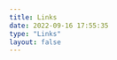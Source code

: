 ```yaml
---
title: Links
date: 2022-09-16 17:55:35
type: "Links"
layout: false
---
```

<div id="qexo-friends"></div>
<link rel="stylesheet" href="https://cdn.jsdelivr.net/npm/qexo-static@1.5.1/hexo/friends/friends.css"/>
<script src="https://cdn.jsdelivr.net/npm/qexo-static@1.5.1/hexo/friends/friends.js"></script>
<script>loadQexoFriends("qexo-friends", "${https://admin.skysun0311.top}")</script>
